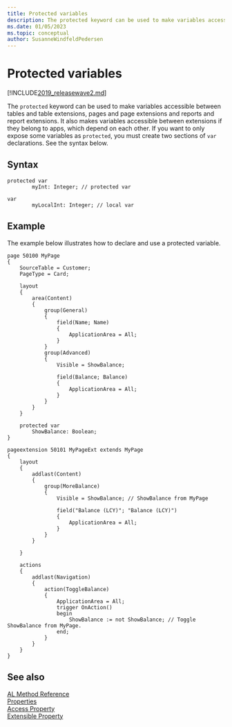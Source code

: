 ```yaml
---
title: Protected variables
description: The protected keyword can be used to make variables accessible between tables and table extensions, pages and page extensions and report and report extensions.
ms.date: 01/05/2023
ms.topic: conceptual
author: SusanneWindfeldPedersen
---
```


# Protected variables

[!INCLUDE[2019_releasewave2.md](../includes/2019_releasewave2.md)]

The `protected` keyword can be used to make variables accessible between tables and table extensions, pages and page extensions and reports and report extensions. It also makes variables accessible between extensions if they belong to apps, which depend on each other. If you want to only expose some variables as `protected`, you must create two sections of `var` declarations. See the syntax below.

## Syntax

```AL
protected var
        myInt: Integer; // protected var

var
        myLocalInt: Integer; // local var
```

## Example

The example below illustrates how to declare and use a protected variable.

```AL
page 50100 MyPage
{
    SourceTable = Customer;
    PageType = Card;

    layout
    {
        area(Content)
        {
            group(General)
            {
                field(Name; Name)
                {
                    ApplicationArea = All;
                }
            }
            group(Advanced)
            {
                Visible = ShowBalance;

                field(Balance; Balance)
                {
                    ApplicationArea = All;
                }
            }
        }
    }

    protected var
        ShowBalance: Boolean;
}

pageextension 50101 MyPageExt extends MyPage
{
    layout
    {
        addlast(Content)
        {
            group(MoreBalance)
            {
                Visible = ShowBalance; // ShowBalance from MyPage

                field("Balance (LCY)"; "Balance (LCY)")
                {
                    ApplicationArea = All;
                }
            }
        }

    }

    actions
    {
        addlast(Navigation)
        {
            action(ToggleBalance)
            {
                ApplicationArea = All;
                trigger OnAction()
                begin
                    ShowBalance := not ShowBalance; // Toggle ShowBalance from MyPage.
                end;
            }
        }
    }
}
```

## See also

[AL Method Reference](./methods-auto/library.md)   
[Properties](properties/devenv-properties.md)  
[Access Property](properties/devenv-access-property.md)  
[Extensible Property](properties/devenv-extensible-property.md)
